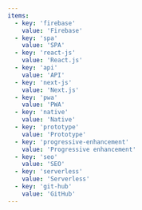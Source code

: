 ```yaml
---
items:
  - key: 'firebase'
    value: 'Firebase'
  - key: 'spa'
    value: 'SPA'
  - key: 'react-js'
    value: 'React.js'
  - key: 'api'
    value: 'API'
  - key: 'next-js'
    value: 'Next.js'
  - key: 'pwa'
    value: 'PWA'
  - key: 'native'
    value: 'Native'
  - key: 'prototype'
    value: 'Prototype'
  - key: 'progressive-enhancement'
    value: 'Progressive enhancement'
  - key: 'seo'
    value: 'SEO'
  - key: 'serverless'
    value: 'Serverless'
  - key: 'git-hub'
    value: 'GitHub'
---
```

